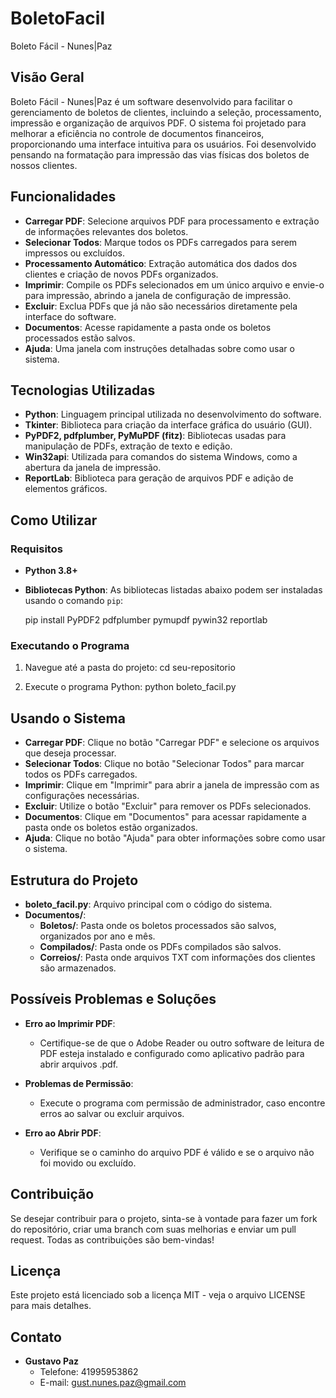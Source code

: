 # BoletoFacil
Boleto Fácil - Nunes|Paz

## Visão Geral

Boleto Fácil - Nunes|Paz é um software desenvolvido para facilitar o gerenciamento de boletos de clientes, incluindo a seleção, processamento, impressão e organização de arquivos PDF. O sistema foi projetado para melhorar a eficiência no controle de documentos financeiros, proporcionando uma interface intuitiva para os usuários. 
Foi desenvolvido pensando na formatação para impressão das vias físicas dos boletos de nossos clientes.

## Funcionalidades

- **Carregar PDF**: Selecione arquivos PDF para processamento e extração de informações relevantes dos boletos.
- **Selecionar Todos**: Marque todos os PDFs carregados para serem impressos ou excluídos.
- **Processamento Automático**: Extração automática dos dados dos clientes e criação de novos PDFs organizados.
- **Imprimir**: Compile os PDFs selecionados em um único arquivo e envie-o para impressão, abrindo a janela de configuração de impressão.
- **Excluir**: Exclua PDFs que já não são necessários diretamente pela interface do software.
- **Documentos**: Acesse rapidamente a pasta onde os boletos processados estão salvos.
- **Ajuda**: Uma janela com instruções detalhadas sobre como usar o sistema.

## Tecnologias Utilizadas

- **Python**: Linguagem principal utilizada no desenvolvimento do software.
- **Tkinter**: Biblioteca para criação da interface gráfica do usuário (GUI).
- **PyPDF2, pdfplumber, PyMuPDF (fitz)**: Bibliotecas usadas para manipulação de PDFs, extração de texto e edição.
- **Win32api**: Utilizada para comandos do sistema Windows, como a abertura da janela de impressão.
- **ReportLab**: Biblioteca para geração de arquivos PDF e adição de elementos gráficos.

## Como Utilizar

### Requisitos

- **Python 3.8+**
- **Bibliotecas Python**: As bibliotecas listadas abaixo podem ser instaladas usando o comando `pip`:
 
  pip install PyPDF2 pdfplumber pymupdf pywin32 reportlab


### Executando o Programa

1. Navegue até a pasta do projeto:
   cd seu-repositorio

2. Execute o programa Python:
   python boleto_facil.py


## Usando o Sistema

- **Carregar PDF**: Clique no botão "Carregar PDF" e selecione os arquivos que deseja processar.
- **Selecionar Todos**: Clique no botão "Selecionar Todos" para marcar todos os PDFs carregados.
- **Imprimir**: Clique em "Imprimir" para abrir a janela de impressão com as configurações necessárias.
- **Excluir**: Utilize o botão "Excluir" para remover os PDFs selecionados.
- **Documentos**: Clique em "Documentos" para acessar rapidamente a pasta onde os boletos estão organizados.
- **Ajuda**: Clique no botão "Ajuda" para obter informações sobre como usar o sistema.

## Estrutura do Projeto

- **boleto_facil.py**: Arquivo principal com o código do sistema.
- **Documentos/**:
  - **Boletos/**: Pasta onde os boletos processados são salvos, organizados por ano e mês.
  - **Compilados/**: Pasta onde os PDFs compilados são salvos.
  - **Correios/**: Pasta onde arquivos TXT com informações dos clientes são armazenados.

## Possíveis Problemas e Soluções

- **Erro ao Imprimir PDF**:
  - Certifique-se de que o Adobe Reader ou outro software de leitura de PDF esteja instalado e configurado como aplicativo padrão para abrir arquivos .pdf.
  
- **Problemas de Permissão**:
  - Execute o programa com permissão de administrador, caso encontre erros ao salvar ou excluir arquivos.
  
- **Erro ao Abrir PDF**:
  - Verifique se o caminho do arquivo PDF é válido e se o arquivo não foi movido ou excluído.

## Contribuição

Se desejar contribuir para o projeto, sinta-se à vontade para fazer um fork do repositório, criar uma branch com suas melhorias e enviar um pull request. Todas as contribuições são bem-vindas!

## Licença

Este projeto está licenciado sob a licença MIT - veja o arquivo LICENSE para mais detalhes.

## Contato

- **Gustavo Paz**
  - Telefone: 41995953862
  - E-mail: gust.nunes.paz@gmail.com

